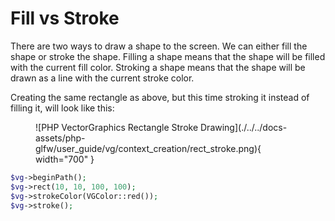 # Fill vs Stroke

There are two ways to draw a shape to the screen. We can either fill the shape or stroke the shape. Filling a shape means that the shape will be filled with the current fill color. Stroking a shape means that the shape will be drawn as a line with the current stroke color.

Creating the same rectangle as above, but this time stroking it instead of filling it, will look like this:

<figure markdown>
  ![PHP VectorGraphics Rectangle Stroke Drawing](./../../docs-assets/php-glfw/user_guide/vg/context_creation/rect_stroke.png){ width="700" }
</figure>

```php
$vg->beginPath();
$vg->rect(10, 10, 100, 100);
$vg->strokeColor(VGColor::red());
$vg->stroke();
```

